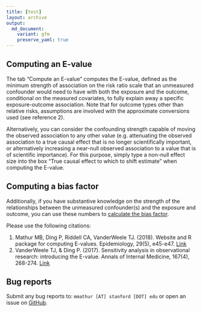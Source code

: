 ```yaml
---
title: [test]
layout: archive
output:
  md_document:
    variant: gfm
    preserve_yaml: true
---
```


## Computing an E-value

The tab “Compute an E-value” computes the E-value, defined as the
minimum strength of association on the risk ratio scale that an
unmeasured confounder would need to have with both the exposure and the
outcome, conditional on the measured covariates, to fully explain away a
specific exposure-outcome association. Note that for outcome types other
than relative risks, assumptions are involved with the approximate
conversions used (see reference 2).

Alternatively, you can consider the confounding strength capable of
moving the observed association to any other value (e.g. attenuating the
observed association to a true causal effect that is no longer
scientifically important, or alternatively increasing a near-null
observed association to a value that is of scientific importance). For
this purpose, simply type a non-null effect size into the box “True
causal effect to which to shift estimate” when computing the E-value.

## Computing a bias factor

Additionally, if you have substantive knowledge on the strength of the
relationships between the unmeasured confounder(s) and the exposure and
outcome, you can use these numbers to [calculate the bias
factor](https://bias-factor.hmdc.harvard.edu/).

Please use the following citations:

1.  Mathur MB, Ding P, Riddell CA, VanderWeele TJ. (2018). Website and R
    package for computing E-values. Epidemiology, 29(5), e45-e47.
    [Link](https://journals.lww.com/epidem/Citation/publishahead/Website_and_R_Package_for_Computing_E_Values.98679.aspx)
2.  VanderWeele TJ, & Ding P. (2017). Sensitivity analysis in
    observational research: introducing the E-value. Annals of Internal
    Medicine, 167(4), 268-274.
    [Link](http://annals.org/aim/article-abstract/2643434/sensitivity-analysis-observational-research-introducing-e-value?doi=10.7326%2fM16-2607)

## Bug reports

Submit any bug reports to: `mmathur [AT] stanford [DOT] edu` or open an
issue on [GitHub](https://github.com/mayamathur/evalue/issues).
